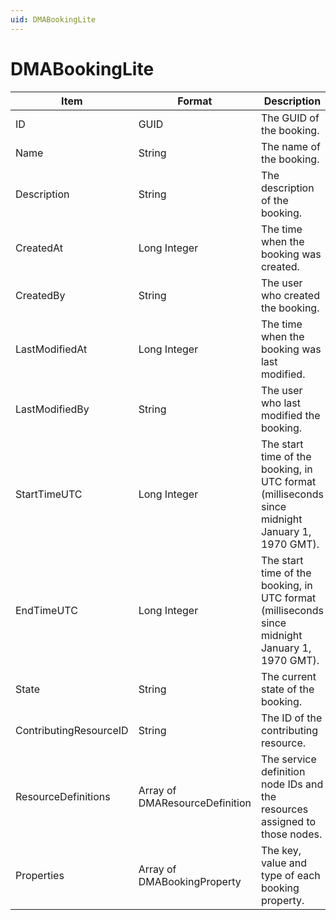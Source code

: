 ```yaml
---
uid: DMABookingLite
---
```


# DMABookingLite

| Item           | Format       | Description     |
|----------------|--------------|-----------------|
| ID             | GUID         | The GUID of the booking. |
| Name           | String       | The name of the booking. |
| Description    | String       | The description of the booking. |
| CreatedAt      | Long Integer | The time when the booking was created. |
| CreatedBy      | String       | The user who created the booking. |
| LastModifiedAt | Long Integer | The time when the booking was last modified. |
| LastModifiedBy | String       | The user who last modified the booking. |
| StartTimeUTC   | Long Integer | The start time of the booking, in UTC format (milliseconds since midnight January 1, 1970 GMT). |
| EndTimeUTC     | Long Integer | The start time of the booking, in UTC format (milliseconds since midnight January 1, 1970 GMT). |
| State          | String       | The current state of the booking. |
| ContributingResourceID | String | The ID of the contributing resource. |
| ResourceDefinitions    | Array of DMAResourceDefinition | The service definition node IDs and the resources assigned to those nodes. |
| Properties             | Array of DMABookingProperty    | The key, value and type of each booking property. |
